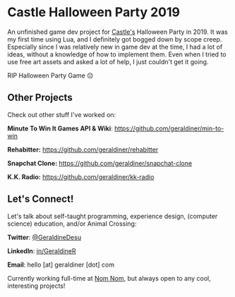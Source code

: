 # Castle Halloween Party 2019
An unfinished game dev project for [Castle's](https://castle.xyz/) Halloween Party in 2019. It was my first time using Lua, and I definitely got bogged down by scope creep. Especially since I was relatively new in game dev at the time, I had a lot of ideas, without a knowledge of how to implement them. Even when I tried to use free art assets and asked a lot of help, I just couldn't get it going.

RIP Halloween Party Game 😔








## Other Projects

Check out other stuff I've worked on:

**Minute To Win It Games API & Wiki**: https://github.com/geraldiner/min-to-win

**Rehabitter:** https://github.com/geraldiner/rehabitter

**Snapchat Clone:** https://github.com/geraldiner/snapchat-clone

**K.K. Radio:** https://github.com/geraldiner/kk-radio

## Let's Connect!

Let's talk about self-taught programming, experience design, (computer science) education, and/or Animal Crossing:

**Twitter**: [@GeraldineDesu](https://twitter.com/geraldinedesu)

**LinkedIn**: [in/GeraldineR](https://linkedin.com/in/geraldiner)

**Email**: hello [at] geraldiner [dot] com

Currently working full-time at <a target="_blank" href="https://nomnomnow.com">Nom Nom</a>, but always open to any cool, interesting projects!
